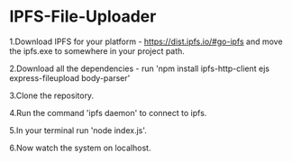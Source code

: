 # IPFS-File-Uploader

1.Download IPFS for your platform - https://dist.ipfs.io/#go-ipfs and move the ipfs.exe to somewhere in your project path.

2.Download all the dependencies 
    - run 'npm install ipfs-http-client ejs express-fileupload body-parser'
    
3.Clone the repository.

4.Run the command 'ipfs daemon' to connect to ipfs.

5.In your terminal run 'node index.js'.

6.Now watch the system on localhost.


